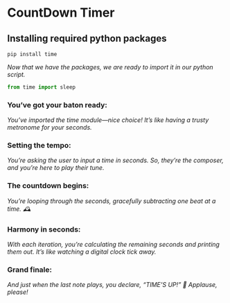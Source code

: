 # CountDown Timer
## Installing required python packages 

```terminal
pip install time
```
*Now that we have the packages, we are ready to import it in our python script.*
```py
from time import sleep
```
### You’ve got your baton ready: 

*You’ve imported the time module—nice choice! It’s like having a trusty metronome for your seconds.*

### Setting the tempo: 

*You’re asking the user to input a time in seconds. So, they’re the composer, and you’re here to play their tune.*

### The countdown begins: 

*You’re looping through the seconds, gracefully subtracting one beat at a time. 🕰️*

### Harmony in seconds: 

*With each iteration, you’re calculating the remaining seconds and printing them out. It’s like watching a digital clock tick away.*

### Grand finale: 

*And just when the last note plays, you declare, “TIME’S UP!” 🎉 Applause, please!*
